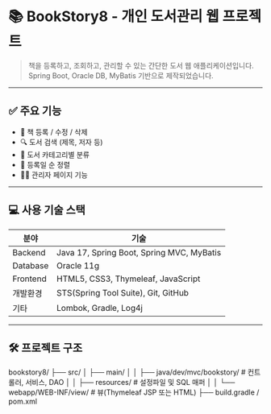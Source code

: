# 📚 BookStory8 - 개인 도서관리 웹 프로젝트

> 책을 등록하고, 조회하고, 관리할 수 있는 간단한 도서 웹 애플리케이션입니다.  
> Spring Boot, Oracle DB, MyBatis 기반으로 제작되었습니다.

---

## ✅ 주요 기능

- 📖 책 등록 / 수정 / 삭제
- 🔍 도서 검색 (제목, 저자 등)
- 📂 도서 카테고리별 분류
- 📅 등록일 순 정렬
- 🧑‍💻 관리자 페이지 기능

---

## 💻 사용 기술 스택

| 분야 | 기술 |
|------|------|
| Backend | Java 17, Spring Boot, Spring MVC, MyBatis |
| Database | Oracle 11g |
| Frontend | HTML5, CSS3, Thymeleaf, JavaScript |
| 개발환경 | STS(Spring Tool Suite), Git, GitHub |
| 기타 | Lombok, Gradle, Log4j |

---

## 🛠 프로젝트 구조
bookstory8/
├── src/
│ ├── main/
│ │ ├── java/dev/mvc/bookstory/ # 컨트롤러, 서비스, DAO
│ │ ├── resources/ # 설정파일 및 SQL 매퍼
│ │ └── webapp/WEB-INF/view/ # 뷰(Thymeleaf JSP 또는 HTML)
├── build.gradle / pom.xml

